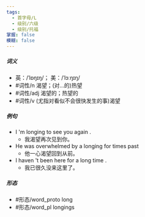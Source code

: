 ```yaml
---
tags:
  - 首字母/L
  - 级别/六级
  - 级别/托福
掌握: false
模糊: false
---
```

##### 词义
- 英：/ˈlɒŋɪŋ/； 美：/ˈlɔːŋɪŋ/
- #词性/n  渴望；(对…的)热望
- #词性/adj  渴望的；热望的
- #词性/v  (尤指对看似不会很快发生的事)渴望
##### 例句
- I 'm longing to see you again .
	- 我渴望再次见到你。
- He was overwhelmed by a longing for times past
	- 他一心渴望回到从前。
- I haven 't been here for a long time .
	- 我已很久没来这里了。
##### 形态
- #形态/word_proto long
- #形态/word_pl longings
